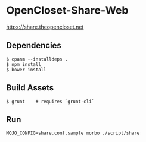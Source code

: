 # OpenCloset-Share-Web #

https://share.theopencloset.net

## Dependencies ##

    $ cpanm --installdeps .
    $ npm install
    $ bower install

## Build Assets ##

    $ grunt    # requires `grunt-cli`

## Run ##

    MOJO_CONFIG=share.conf.sample morbo ./script/share
